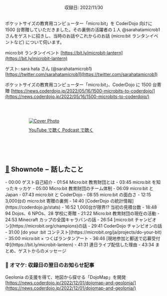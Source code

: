 <div style="text-align: center;">収録日: 2022/11/30</div><br>

ポケットサイズの教育用コンピューター「micro:bit」を CoderDojo 向けに 1500 台寄贈していただきました。その裏側の活躍者の１人 @sarahatamicrob1 さんをゲストに招きし、当時のお話やこれからのお話 (micro:bit ランタンイベントなど) について伺います。

micro:bit ランタンイベント
[https://bit.ly/microbit-lantern](https://bit.ly/microbit-lantern)

ゲスト: sara hata さん (@sarahatamicrob1)
[https://twitter.com/sarahatamicrob1](https://twitter.com/sarahatamicrob1)

ポケットサイズの教育用コンピューター「micro:bit」、CoderDojo に 1500 台寄贈
[https://news.coderdojo.jp/2022/05/16/1500-microbits-to-coderdojo/](https://news.coderdojo.jp/2022/05/16/1500-microbits-to-coderdojo/)

<br>

<div style="margin: 30px auto; max-width: 70%;">
  <a href='https://youtu.be/j4Us2yBqT2k' target='_blank' rel='noopenner'><img src="/podcasts/30.png" alt="Cover Photo" style="margin-bottom: 10px;"></a>
  <div class="btn-cover">
    <a class="btn-blue" style='padding: 12px 0px;' href="https://youtu.be/j4Us2yBqT2k" target='_blank' rel='noopenner'><i class="fa fa-youtube"></i> YouTube で聴く </a>
    <a class="btn-blue" style='padding: 12px 0px;' href="https://anchor.fm/coderdojo-japan/episodes/030---Microbit---CoderDojo-e1s61rm" target='_blank' rel='noopenner'><i class="fas fa-podcast"></i> Podcast で聴く </a>
  </div>
</div>


<h2 id='shownote' style='margin-top: 100px;'><a href='#shownote'>📝</a> Shownote − 話したこと</h2>
- 00:00 ゲスト自己紹介 
- 01:54 Micro:bit 教育財団とは
- 03:45 micro:bit を知ったキッカケ
- 05:00 Micro:bit 教育財団のチーム体制
- 06:09 micro:bit と Japan
- 07:43 micro:bit と CoderDojo 
- 08:55 micro:bit の面白さ
- 12:15 3,000台の micro:bit 寄贈の裏側
- 14:40 [CoderDojo の統計情報](https://coderdojo.jp/stats)
- 16:52 1,000台が限界!? 当初の見積台数
- 18:48 94 Dojos、6 NPOs、28 学校に寄贈
- 21:22 Micro:bit 教育財団の現在の活動
- 24:53 Minecraft カップの全国キャラバンの話
- 26:54 [micro:bit チャンピオン](https://microbit.org/champions)の話
- 29:41 CoderDojo チャンピオンの話
- 31:00 [do your :bit コンテスト](https://microbit.org/ja/projects/do-your-bit)
- 35:00 micro:bit × つくばランタンアート
- 36:46 [現地参加と郵送で応募受付中](https://bit.ly/microbit-lantern)
- 41:31 連日ライブ配信した理由
- 43:34 まとめ、ゲストからのメッセージ

### 📰 オマケ: 収録日の翌日のお知らせ記事
Geolonia の支援を得て、地図から探せる「DojoMap」を開発
[https://news.coderdojo.jp/2022/12/01/dojomap-and-geolonia/](https://news.coderdojo.jp/2022/12/01/dojomap-and-geolonia/)
